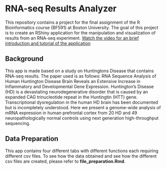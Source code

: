 # RNA-seq Results Analyzer
This repository contains a project for the final assignment of the R Bioinformatics course (BF591) at Boston University. The goal of this project is to create an RShiny application for the manipulation and visualization of results from an RNA-seq experiment.
[Watch the video for an brief introduction and tutorial of the application](Nathan_Wong_BF591_Presentation.mp4)

## Background
This app is made based on a study on Huntingtons Disease that contains RNA-seq results. The paper used is as follows: RNA Sequence Analysis of Human Huntington Disease Brain Reveals an Extensive Increase in Inflammatory and Developmental Gene Expression. Huntington’s Disease (HD) is a devastating neurodegenerative disorder that is caused by an expanded CAG trinucleotide repeat in the Huntingtin (HTT) gene. Transcriptional dysregulation in the human HD brain has been documented but is incompletely understood. Here we present a genome-wide analysis of mRNA expression in human prefrontal cortex from 20 HD and 49 neuropathologically normal controls using next generation high-throughput sequencing. 

## Data Preparation
This app contains four different tabs with different functions each requiring different csv files. To see how the data obtained and see how the different csv files are created, please refer to **file_preparation.Rmd**. 


